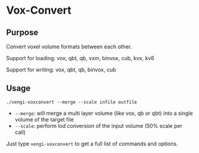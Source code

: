 # Vox-Convert

## Purpose

Convert voxel volume formats between each other.

Support for loading: vox, qbt, qb, vxm, binvox, cub, kvx, kv6

Support for writing: vox, qbt, qb, binvox, cub

## Usage

`./vengi-voxconvert --merge --scale infile outfile`

* `--merge`: will merge a multi layer volume (like vox, qb or qbt) into a single volume of the target file
* `--scale`: perform lod conversion of the input volume (50% scale per call)

Just type `vengi-voxconvert` to get a full list of commands and options.
